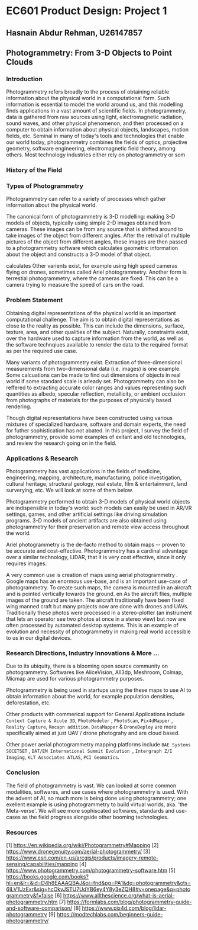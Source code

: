 # EC601 Product Design: Project 1

## Hasnain Abdur Rehman, U26147857

## Photogrammetry: From 3-D Objects to Point Clouds

### Introduction

Photogrammetry refers broadly to the process of obtaining reliable information about the physical world in a computational form. Such information is essential to model the world around us, and this modelling finds applications in a vast amount of scientific fields. In photogrammetry, data is gathered from raw sources using light, electromagnetic radiation, sound waves, and other physical phenomenon, and then processed on a computer to obtain information about physical objects, landscapes, motion fields, etc. Seminal in many of today's tools and technologies that enable our world today, photogrammetry combines the fields of optics, projective geometry, software engineering, electromagnetic field theory, among others. Most technology industries either rely on photogrammetry or som

### History of the Field

### Types of Photogrammetry

Photogrammetry can refer to a variety of processes which gather information about the physical world.

The canonical form of photogrammetry is 3-D modelling: making 3-D models of objects, typically using simple 2-D images obtained from cameras. These images can be from any source that is shifted around to take images of the object from different angles. After the retrival of multiple pictures of the object from different angles, these images are then passed to a photogrammetry software which calculates geometric information about the object and constructs a 3-D model of that object. 

 calculates Other varients exist, for example using high speed cameras flying on drones, sometimes called Ariel photogrammetry. Another form is terrestial photogrammetry, where the cameras are fixed. This can be a camera trying to measure the speed of cars on the road. 



### Problem Statement

Obtaining digital representations of the physical world is an important computational challenge. The aim is to obtain digital representations as close to the reality as possible. This can include the dimensions, surface, texture, area, and other qualities of the subject. Naturally, constraints exist, over the hardware used to capture information from the world, as well as the software technqiues available to render the data to the required format as per the required use case.

Many variants of photogrammetry exist. Extraction of three-dimensional measurements from two-dimensional data (i.e. images) is one example. Some calcuations can be made to find out dimensions of objects in real world if some standard scale is arleady set. Photogrammetry can also be reffered to extracting accurate color ranges and values representing such quantities as albedo, specular reflection, metallicity, or ambient occlusion from photographs of materials for the purposes of physically based rendering. 

Though digital representations have been constructed using various mixtures of specialized hardware, software and domain experts, the need for futher sophistication has not abated. In this project, I survey the field of photogrammetry, provide some examples of exitant and old technologies, and review the research going on in the field.

### Applications & Research

Photogrammetry has vast applications in the fields of medicine, engineering, mapping, architecture, manufacturing, police investigation, cultural heritage, structural geology, real estate, film & entertainment, land surverying, etc. We will look at some of them below.

Photogrammetry performed to obtain 3-D models of physical world objects are indispensible in today's world: such models can easily be used in AR/VR settings, games, and other artificial settings like driving simulation programs. 3-D models of ancient artifacts are also obtained using photogrammetry for their preservation and remote view access throughout the world. 



Ariel photogrammetry is the de-facto method to obtain maps -- proven to be  accurate and cost-effective. Photogrammetry has a cardinal advantage over a similar technology, LIDAR, that it is very cost effective, since it only requires images. 


A very common use is creation of maps using aerial photogrammetry . Google maps has an enormous use-base, and is an important use-case of photogrammetry.  To create such maps, the camera is mounted in an aircraft and is pointed vertically towards the ground. en As the aircraft flies, multiple images of the ground are taken. The aircraft traditionally have been fixed wing manned craft but many projects now are done with drones and UAVs. Traditionally these photos were processed in a stereo-plotter (an instrument that lets an operator see two photos at once in a stereo view) but now are often processed by automated desktop systems. This is an example of evolution and necessity of photogrammetry in making real world accessible to us in our digital devices. 

### Research Directions, Industry Innovations & More ...

Due to its ubiquity, there is a blooming open source community on photogrammetry. Softwares like AliceVision, All3dp, Meshroom, Colmap, Micmap are used for various photogrammetry purposes. 

 Photogrammetry is being used in startups using the these maps to use AI to obtain information about the world, for example population densities, deforestation, etc.


Other products with commerical support for General Applications include `Context Capture & Acute 3D`, `PhotoModeler` ,  `PhotoScan`,  `Pix4dMapper` , `Reality Capture`, `Recapn addition`. `DataMapper` &  `DroneDeploy` are  more specifically aimed at just UAV / drone photograhy and are cloud based.     

Other power aerial photogrammetry mapping platforms include `BAE Systems SOCETSET` , `DAT/EM International Summit Evolution `, `Intergraph Z/I Imaging`, `KLT Associates ATLAS`,  `PCI Geomatics`.


### Conclusion

The field of photogrammetry is vast. We can looked at some common modalities, softwares, and use cases where photogrammetry is used. With the advent of AI, so much more is being done using photogrammetry; one exellent example is using photogrammetry to build virtual worlds, aka. 'the Meta-verse'. We will see more sophiscated softwares, standards and use-cases as the field progress alongside other booming technologies. 


### Resources

[1] https://en.wikipedia.org/wiki/Photogrammetry#Mapping
[2] https://www.dronegenuity.com/aerial-photogrammetry/
[3] https://www.esri.com/en-us/arcgis/products/imagery-remote-sensing/capabilities/mapping
[4] https://www.photogrammetry.com/photogrammetry-software.htm
[5] https://books.google.com/books?hl=en&lr=&id=D4h8EAAAQBAJ&oi=fnd&pg=PA1&dq=photogrammetry&ots=6ILV1UzExr&sig=hcOkvJSTU7UdYB6ey4Y8y3eZQH8#v=onepage&q=photogrammetry&f=false
[6] https://www.allthescience.org/what-is-aerial-photogrammetry.htm
[7] https://formlabs.com/blog/photogrammetry-guide-and-software-comparison/
[8] https://www.pix4d.com/blog/lidar-photogrammetry
[9] https://modtechlabs.com/beginners-guide-photogrammetry/
